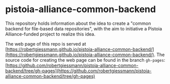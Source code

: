 # pistoia-alliance-common-backend
This repository holds information about the idea to create a "common backend for file-based data repositories", with the aim to initiative a Pistoia Alliance-funded project to realize this idea.

The web page of this repo is served at [https://robertgiessmann.github.io/pistoia-alliance-common-backend/](https://robertgiessmann.github.io/pistoia-alliance-common-backend/). The source code for creating the web page can be found in the branch `gh-pages`: [https://github.com/robertgiessmann/pistoia-alliance-common-backend/tree/gh-pages](https://github.com/robertgiessmann/pistoia-alliance-common-backend/tree/gh-pages)
